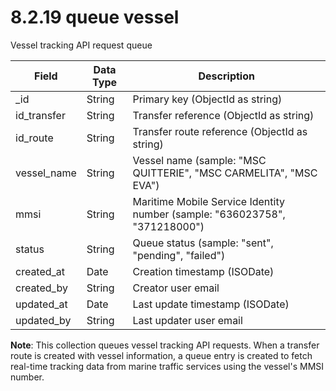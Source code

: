 # 8.2.19 queue vessel

Vessel tracking API request queue

| Field | Data Type | Description |
|-------|-----------|-------------|
| _id | String | Primary key (ObjectId as string) |
| id_transfer | String | Transfer reference (ObjectId as string) |
| id_route | String | Transfer route reference (ObjectId as string) |
| vessel_name | String | Vessel name (sample: "MSC QUITTERIE", "MSC CARMELITA", "MSC EVA") |
| mmsi | String | Maritime Mobile Service Identity number (sample: "636023758", "371218000") |
| status | String | Queue status (sample: "sent", "pending", "failed") |
| created_at | Date | Creation timestamp (ISODate) |
| created_by | String | Creator user email |
| updated_at | Date | Last update timestamp (ISODate) |
| updated_by | String | Last updater user email |

**Note**: This collection queues vessel tracking API requests. When a transfer route is created with vessel information, a queue entry is created to fetch real-time tracking data from marine traffic services using the vessel's MMSI number.
